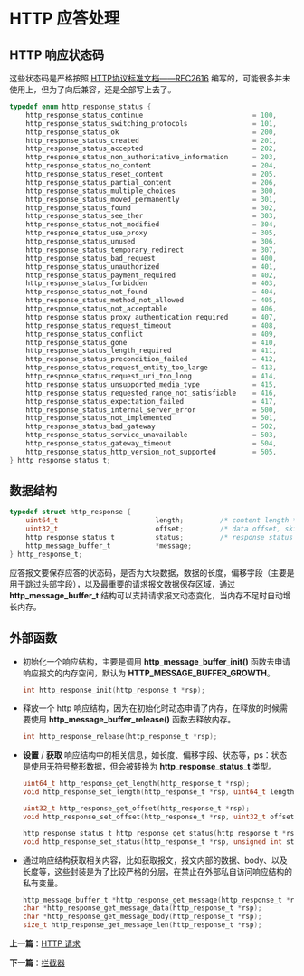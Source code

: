 # HTTP 应答处理

## HTTP 响应状态码

这些状态码是严格按照 [HTTP协议标准文档——RFC2616](https://tools.ietf.org/html/rfc2616) 编写的，可能很多并未使用上，但为了向后兼容，还是全部写上去了。

```c
typedef enum http_response_status {
    http_response_status_continue                           = 100,      /* informational 1xx  */
    http_response_status_switching_protocols                = 101,
    http_response_status_ok                                 = 200,      /* successful 2xx */
    http_response_status_created                            = 201,
    http_response_status_accepted                           = 202,
    http_response_status_non_authoritative_information      = 203,
    http_response_status_no_content                         = 204,
    http_response_status_reset_content                      = 205,
    http_response_status_partial_content                    = 206,
    http_response_status_multiple_choices                   = 300,      /* redirection 3xx */
    http_response_status_moved_permanently                  = 301,
    http_response_status_found                              = 302,
    http_response_status_see_ther                           = 303,
    http_response_status_not_modified                       = 304,
    http_response_status_use_proxy                          = 305,
    http_response_status_unused                             = 306,      /* unused */
    http_response_status_temporary_redirect                 = 307,
    http_response_status_bad_request                        = 400,      /* client error 4xx */  
    http_response_status_unauthorized                       = 401,
    http_response_status_payment_required                   = 402,      /* this code is reserved for future use */
    http_response_status_forbidden                          = 403,
    http_response_status_not_found                          = 404,
    http_response_status_method_not_allowed                 = 405,
    http_response_status_not_acceptable                     = 406,
    http_response_status_proxy_authentication_required      = 407,
    http_response_status_request_timeout                    = 408,
    http_response_status_conflict                           = 409,
    http_response_status_gone                               = 410,
    http_response_status_length_required                    = 411,
    http_response_status_precondition_failed                = 412,
    http_response_status_request_entity_too_large           = 413,
    http_response_status_request_uri_too_long               = 414,
    http_response_status_unsupported_media_type             = 415,
    http_response_status_requested_range_not_satisfiable    = 416,
    http_response_status_expectation_failed                 = 417,
    http_response_status_internal_server_error              = 500,         /* server error 5xx */
    http_response_status_not_implemented                    = 501,
    http_response_status_bad_gateway                        = 502,
    http_response_status_service_unavailable                = 503,
    http_response_status_gateway_timeout                    = 504,
    http_response_status_http_version_not_supported         = 505,
} http_response_status_t;
```

## 数据结构

```c
typedef struct http_response {
    uint64_t                        length;         /* content length */
    uint32_t                        offset;         /* data offset, skip header */
    http_response_status_t          status;         /* response status code */
    http_message_buffer_t           *message;
} http_response_t;
```

应答报文要保存应答的状态码，是否为大块数据，数据的长度，偏移字段（主要是用于跳过头部字段），以及最重要的请求报文数据保存区域，通过 **http_message_buffer_t** 结构可以支持请求报文动态变化，当内存不足时自动增长内存。

## 外部函数

- 初始化一个响应结构，主要是调用 **http_message_buffer_init()** 函数去申请响应报文的内存空间，默认为 **HTTP_MESSAGE_BUFFER_GROWTH**。

    ```c
    int http_response_init(http_response_t *rsp);
    ```

- 释放一个 http 响应结构，因为在初始化时动态申请了内存，在释放的时候需要使用 **http_message_buffer_release()** 函数去释放内存。

    ```c
    int http_response_release(http_response_t *rsp);
    ```

- **设置** / **获取** 响应结构中的相关信息，如长度、偏移字段、状态等，ps：状态是使用无符号整形数据，但会被转换为 **http_response_status_t** 类型。

    ```c
    uint64_t http_response_get_length(http_response_t *rsp);
    void http_response_set_length(http_response_t *rsp, uint64_t length);

    uint32_t http_response_get_offset(http_response_t *rsp);
    void http_response_set_offset(http_response_t *rsp, uint32_t offset);

    http_response_status_t http_response_get_status(http_response_t *rsp);
    void http_response_set_status(http_response_t *rsp, unsigned int status);
    ```

- 通过响应结构获取相关内容，比如获取报文，报文内部的数据、body、以及长度等，这些封装是为了比较严格的分层，在禁止在外部私自访问响应结构的私有变量。

    ```c
    http_message_buffer_t *http_response_get_message(http_response_t *rsp);
    char *http_response_get_message_data(http_response_t *rsp);
    char *http_response_get_message_body(http_response_t *rsp);
    size_t http_response_get_message_len(http_response_t *rsp);
    ```

**上一篇**：[HTTP 请求](./request.md)

**下一篇**：[拦截器](./interceptor.md)
